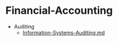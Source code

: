 
# Financial-Accounting

- Auditing
  - [Information-Systems-Auditing.md](./Information-Systems-Auditing.md)
